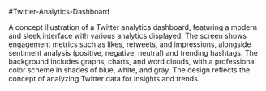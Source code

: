 #Twitter-Analytics-Dashboard

A concept illustration of a Twitter analytics dashboard, featuring a modern and sleek interface with various analytics displayed. The screen shows engagement metrics such as likes, retweets, and impressions, alongside sentiment analysis (positive, negative, neutral) and trending hashtags. The background includes graphs, charts, and word clouds, with a professional color scheme in shades of blue, white, and gray. The design reflects the concept of analyzing Twitter data for insights and trends.
